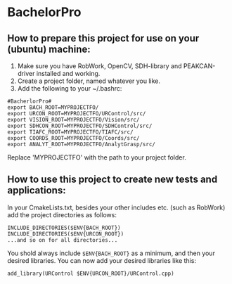 # BachelorPro
## How to prepare this project for use on your (ubuntu) machine:
1. Make sure you have RobWork, OpenCV, SDH-library and PEAKCAN-driver installed and working.
2. Create a project folder, named whatever you like.
3. Add the following to your ~/.bashrc:

<pre><code>#BacherlorPro# 
export BACH_ROOT=MYPROJECTFO/  
export URCON_ROOT=MYPROJECTFO/URControl/src/  
export VISION_ROOT=MYPROJECTFO/Vision/src/  
export SDHCON_ROOT=MYPROJECTFO/SDHControl/src/  
export TIAFC_ROOT=MYPROJECTFO/TIAFC/src/
export COORDS_ROOT=MYPROJECTFO/Coords/src/
export ANALYT_ROOT=MYPROJECTFO/AnalytGrasp/src/</code></pre>

Replace 'MYPROJECTFO' with the path to your project folder.

## How to use this project to create new tests and applications:
In your CmakeLists.txt, besides your other includes etc. (such as RobWork) add the project directories as follows:

<pre><code>INCLUDE_DIRECTORIES($ENV{BACH_ROOT})
INCLUDE_DIRECTORIES($ENV{URCON_ROOT})
...and so on for all directories...</code></pre>

You shold always include `$ENV{BACH_ROOT}` as a minimum, and then your desired libraries. You can now add your desired libraries like this:

<pre><code>add_library(URControl $ENV{URCON_ROOT}/URControl.cpp)</code></pre>
